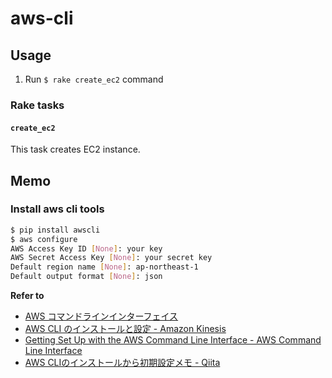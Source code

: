 # aws-cli

## Usage

1. Run `$ rake create_ec2` command

### Rake tasks

#### `create_ec2`

This task creates EC2 instance.

## Memo

### Install aws cli tools

```sh
$ pip install awscli
$ aws configure
AWS Access Key ID [None]: your key
AWS Secret Access Key [None]: your secret key
Default region name [None]: ap-northeast-1
Default output format [None]: json
```

**Refer to**

* [AWS コマンドラインインターフェイス](https://aws.amazon.com/jp/cli/)
* [AWS CLI のインストールと設定 - Amazon Kinesis](http://docs.aws.amazon.com/ja_jp/kinesis/latest/dev/kinesis-tutorial-cli-installation.html)
* [Getting Set Up with the AWS Command Line Interface - AWS Command Line Interface](http://docs.aws.amazon.com/cli/latest/userguide/cli-chap-getting-set-up.html#cli-signup)
* [AWS CLIのインストールから初期設定メモ - Qiita](http://qiita.com/n0bisuke/items/1ea245318283fa118f4a)
